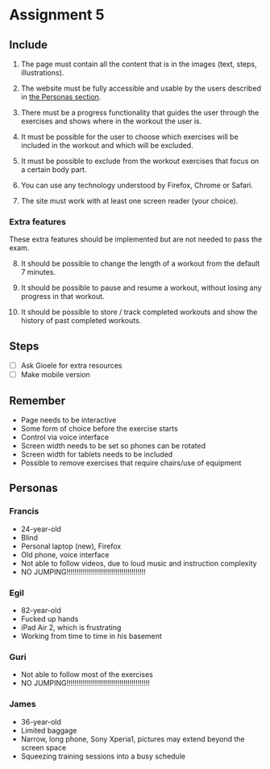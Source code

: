 # Assignment 5

## Include

1. The page must contain all the content that is in the images (text, steps, illustrations).

2. The website must be fully accessible and usable by the users described in [the Personas section](<https://studntnu-my.sharepoint.com/:w:/r/personal/piotrtb_ntnu_no/_layouts/15/Doc.aspx?sourcedoc=%7B7D17FA39-00B5-4705-A507-2260F78E03F6%7D&file=Personas%20(1).docx&action=default&mobileredirect=true>).

3. There must be a progress functionality that guides the user through the exercises and shows where in the workout the user is.

4. It must be possible for the user to choose which exercises will be included in the workout and which will be excluded.

5. It must be possible to exclude from the workout exercises that focus on a certain body part.

6. You can use any technology understood by Firefox, Chrome or Safari.

7. The site must work with at least one screen reader (your choice).

### Extra features

These extra features should be implemented but are not needed to pass the exam.

8. It should be possible to change the length of a workout from the default 7 minutes.

9. It should be possible to pause and resume a workout, without losing any progress in that workout.

10. It should be possible to store / track completed workouts and show the history of past completed workouts.

## Steps

-   [ ] Ask Gioele for extra resources
-   [ ] Make mobile version

## Remember

-   Page needs to be interactive
-   Some form of choice before the exercise starts
-   Control via voice interface
-   Screen width needs to be set so phones can be rotated
-   Screen width for tablets needs to be included
-   Possible to remove exercises that require chairs/use of equipment

## Personas

### Francis

-   24-year-old
-   Blind
-   Personal laptop (new), Firefox
-   Old phone, voice interface
-   Not able to follow videos, due to loud music and instruction complexity
-   NO JUMPING!!!!!!!!!!!!!!!!!!!!!!!!!!!!!!!!!!!!!!!

### Egil

-   82-year-old
-   Fucked up hands
-   iPad Air 2, which is frustrating
-   Working from time to time in his basement

### Guri

-   Not able to follow most of the exercises
-   NO JUMPING!!!!!!!!!!!!!!!!!!!!!!!!!!!!!!!!!!!!!!!!!

### James

-   36-year-old
-   Limited baggage
-   Narrow, long phone, Sony Xperia1, pictures may extend beyond the screen space
-   Squeezing training sessions into a busy schedule
